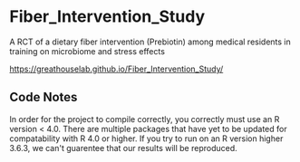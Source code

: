 # Fiber_Intervention_Study
A RCT of a dietary fiber intervention (Prebiotin) among medical residents in training on microbiome and stress effects

https://greathouselab.github.io/Fiber_Intervention_Study/


## Code Notes

In order for the project to compile correctly, you correctly must use an R version < 4.0.
There are multiple packages that have yet to be updated for compatability with R 4.0 or higher.
If you try to run on an R version higher 3.6.3, we can't guarentee that our results will be reproduced.

